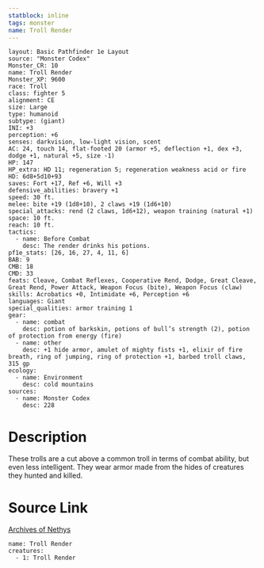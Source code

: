 ```yaml
---
statblock: inline
tags: monster
name: Troll Render
---
```

```statblock
layout: Basic Pathfinder 1e Layout
source: "Monster Codex"
Monster_CR: 10
name: Troll Render
Monster_XP: 9600
race: Troll
class: fighter 5
alignment: CE
size: Large
type: humanoid
subtype: (giant)
INI: +3
perception: +6
senses: darkvision, low-light vision, scent
AC: 24, touch 14, flat-footed 20 (armor +5, deflection +1, dex +3, dodge +1, natural +5, size -1)
HP: 147
HP_extra: HD 11; regeneration 5; regeneration weakness acid or fire
HD: 6d8+5d10+93
saves: Fort +17, Ref +6, Will +3
defensive_abilities: bravery +1
speed: 30 ft.
melee: bite +19 (1d8+10), 2 claws +19 (1d6+10)
special_attacks: rend (2 claws, 1d6+12), weapon training (natural +1)
space: 10 ft.
reach: 10 ft.
tactics:
  - name: Before Combat
    desc: The render drinks his potions.
pf1e_stats: [26, 16, 27, 4, 11, 6]
BAB: 9
CMB: 18
CMD: 33
feats: Cleave, Combat Reflexes, Cooperative Rend, Dodge, Great Cleave, Great Rend, Power Attack, Weapon Focus (bite), Weapon Focus (claw)
skills: Acrobatics +0, Intimidate +6, Perception +6
languages: Giant
special_qualities: armor training 1
gear:
  - name: combat
    desc: potion of barkskin, potions of bull’s strength (2), potion of protection from energy (fire)
  - name: other
    desc: +1 hide armor, amulet of mighty fists +1, elixir of fire breath, ring of jumping, ring of protection +1, barbed troll claws, 315 gp
ecology:
  - name: Environment
    desc: cold mountains
sources:
  - name: Monster Codex
    desc: 228
```
# Description
These trolls are a cut above a common troll in terms of combat ability, but even less intelligent. They wear armor made from the hides of creatures they hunted and killed.
# Source Link
[Archives of Nethys](https://aonprd.com/MonsterDisplay.aspx?ItemName=Troll%20Render)
```encounter-table
name: Troll Render
creatures:
  - 1: Troll Render
```

